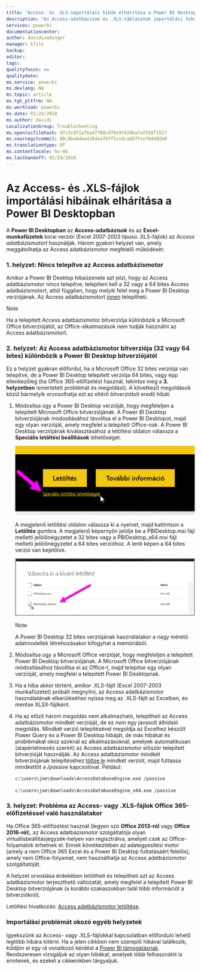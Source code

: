 ```yaml
---
title: "Access- és .XLS-importálási hibák elhárítása a Power BI Desktopban"
description: "Az Access-adatbázisok és .XLS-táblázatok importálási hibáinak elhárítása a Power BI Desktopban és a Power Queryben"
services: powerbi
documentationcenter: 
author: davidiseminger
manager: kfile
backup: 
editor: 
tags: 
qualityfocus: no
qualitydate: 
ms.service: powerbi
ms.devlang: NA
ms.topic: article
ms.tgt_pltfrm: NA
ms.workload: powerbi
ms.date: 01/24/2018
ms.author: davidi
LocalizationGroup: Troubleshooting
ms.openlocfilehash: 97c3cdf1a7ba47f60cd78e9f424ba7af550f1527
ms.sourcegitcommit: 88c8ba8dee4384ea7bff5cedcad67fce784d92b0
ms.translationtype: HT
ms.contentlocale: hu-HU
ms.lasthandoff: 02/24/2018
---
```

# <a name="resolve-issues-importing-access-and-xls-files-in-power-bi-desktop"></a>Az Access- és .XLS-fájlok importálási hibáinak elhárítása a Power BI Desktopban
A **Power BI Desktopban** az **Access-adatbázisok** és az **Excel-munkafüzetek** korai verziói (Excel 2007-2003 típusú .XLS-fájlok) az *Access adatbázismotort* használják. Három gyakori helyzet van, amely meggátolhatja az Access adatbázismotor megfelelő működését:

### <a name="situation-1-no-access-database-engine-installed"></a>1. helyzet: Nincs telepítve az Access adatbázismotor
Amikor a Power BI Desktop hibaüzenete azt jelzi, hogy az Access adatbázismotor nincs telepítve, telepíteni kell a 32 vagy a 64 bites Access adatbázismotort, attól függően, hogy melyik felel meg a Power BI Desktop verziójának. Az Access adatbázismotort [innen](http://www.microsoft.com/en-us/download/details.aspx?id=13255) telepítheti.

>[!NOTE]
>Ha a telepített Access adatbázismotor bitverziója különbözik a Microsoft Office bitverziójától, az Office-alkalmazások nem tudják használni az Access adatbázismotort.

### <a name="situation-2-the-access-database-engine-bit-version-32-bit-or-64-bit-is-different-from-your-power-bi-desktop-bit-version"></a>2. helyzet: Az Access adatbázismotor bitverziója (32 vagy 64 bites) különbözik a Power BI Desktop bitverziójától
Ez a helyzet gyakran előfordul, ha a Microsoft Office 32 bites verziója van telepítve, de a Power BI Desktop telepített verziója 64 bites, vagy épp ellenkezőleg (ha Office 365-előfizetést használ, tekintse meg a **3. helyzetben** ismertetett problémát és megoldást). A következő megoldások közül bármelyik orvosolhatja ezt az eltérő bitverzióból eredő hibát:

1. Módosítsa úgy a Power BI Desktop verzióját, hogy megfeleljen a telepített Microsoft Office bitverziójának. A Power BI Desktop bitverziójának módosításához távolítsa el a Power BI Desktopot, majd egy olyan verzióját, amely megfelel a telepített Office-nak. A Power BI Desktop verziójának kiválasztásához a letöltési oldalon válassza a **Speciális letöltési beállítások** lehetőséget.
   
   ![](media/desktop-access-database-errors/desktop-access-errors-1.png)
   
   A megjelenő letöltési oldalon válassza ki a nyelvet, majd kattintson a **Letöltés** gombra. A megjelenő képernyőn jelölje be a PBIDesktop.msi fájl melletti jelölőnégyzetet a 32 bites vagy a PBIDesktop_x64.msi fájl melletti jelölőnégyzetet a 64 bites verzióhoz. A lenti képen a 64 bites verzió van bejelölve.
   
   ![](media/desktop-access-database-errors/desktop-access-errors-2.png)
   
   >[!NOTE]
   >A Power BI Desktop 32 bites verziójának használatakor a nagy méretű adatmodellek létrehozásakor kifogyhat a memóriából.
2. Módosítsa úgy a Microsoft Office verzióját, hogy megfeleljen a telepített Power BI Desktop bitverziójának. A Microsoft Office bitverziójának módosításához távolítsa el az Office-t, majd telepítse egy olyan verzióját, amely megfelel a telepített Power BI Desktopnak.
3. Ha a hiba akkor történt, amikor .XLS-fájlt (Excel 2007-2003 munkafüzetet) próbált megnyitni, az Access adatbázismotor használatának elkerüléséhez nyissa meg az .XLS-fájlt az Excelben, és mentse XLSX-fájlként.
4. Ha az előző három megoldás nem alkalmazható, telepítheti az Access adatbázismotor mindkét verzióját, de ez *nem* egy javasolt áthidaló megoldás. Mindkét verzió telepítésével megoldja az Excelhez készült Power Query és a Power BI Desktop hibáját, de más hibákat és problémákat okoz azoknál az alkalmazásoknál, amelyek automatikusan (alapértelmezés szerint) az Access adatbázismotor először telepített bitverzióját használják. Az Access adatbázismotor mindkét bitverziójának telepítéséhez [töltse le](http://www.microsoft.com/en-us/download/details.aspx?id=13255) mindkét verziót, majd futtassa mindkettőt a */passive* kapcsolóval. Például:
   
       c:\users\joe\downloads\AccessDatabaseEngine.exe /passive
   
       c:\users\joe\downloads\AccessDatabaseEngine_x64.exe /passive

### <a name="situation-3-trouble-using-access-or-xls-files-with-an-office-365-subscription"></a>3. helyzet: Probléma az Access- vagy .XLS-fájlok Office 365-előfizetéssel való használatakor
Ha Office 365-előfizetést használ (legyen szó **Office 2013-ról** vagy **Office 2016-ról**), az Access adatbázismotor szolgáltatója olyan virtuálisbeállításjegyzék-helyen van regisztrálva, amelyet *csak* az Office-folyamatok érhetnek el. Ennek következtében az adategyesítési motor (amely a nem Office 365 Excel és a Power BI Desktop futtatásáért felelős), amely nem Office-folyamat, nem használhatja az Access adatbázismotor szolgáltatóját.

A helyzet orvoslása érdekében letöltheti és telepítheti azt az Access adatbázismotor terjeszthető változatát, amely megfelel a telepített Power BI Desktop bitverziójának (a korábbi szakaszokban talál több információt a bitverziókról).

Letöltési hivatkozás: [Access adatbázismotor letöltése](http://www.microsoft.com/en-us/download/details.aspx?id=13255).

### <a name="other-situations-that-cause-import-issues"></a>Importálási problémát okozó egyéb helyzetek
Igyekszünk az Access- vagy .XLS-fájlokkal kapcsolatban előforduló lehető legtöbb hibára kitérni. Ha a jelen cikkben nem szereplő hibával találkozik, küldjön el egy rá vonatkozó kérdést a [Power BI támogatásnak](https://powerbi.microsoft.com/support/). Rendszeresen vizsgáljuk az olyan hibákat, amelyek több felhasználót is érintenek, és ezeket a cikkeinkben tárgyaljuk.

